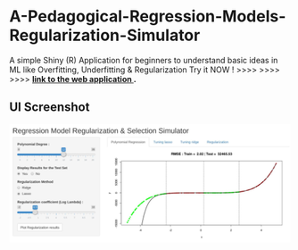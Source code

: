 # A-Pedagogical-Regression-Models-Regularization-Simulator
A simple Shiny (R) Application for beginners to understand basic ideas in ML like Overfitting, Underfitting &amp; Regularization
Try it NOW ! >>>> >>>> >>>> **[link to the web application ](https://mis-emi-2019.shinyapps.io/AppRegularisation1/).**

## UI Screenshot  
![](appScreenshot.jpg)  

  
